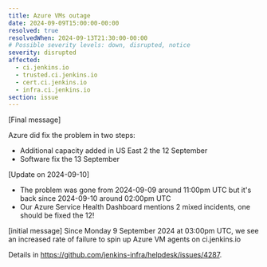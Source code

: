 ```yaml
---
title: Azure VMs outage
date: 2024-09-09T15:00:00-00:00
resolved: true
resolvedWhen: 2024-09-13T21:30:00-00:00
# Possible severity levels: down, disrupted, notice
severity: disrupted
affected:
  - ci.jenkins.io
  - trusted.ci.jenkins.io
  - cert.ci.jenkins.io
  - infra.ci.jenkins.io
section: issue
---
```


[Final message]

Azure did fix the problem in two steps:

- Additional capacity added in US East 2 the 12 September
- Software fix the 13 September

[Update on 2024-09-10]

- The problem was gone from 2024-09-09 around 11:00pm UTC but it's back since 2024-09-10 around 02:00pm UTC
- Our Azure Service Health Dashboard mentions 2 mixed incidents, one should be fixed the 12!

[initial message]
Since Monday 9 September 2024 at 03:00pm UTC, we see an increased rate of failure to spin up Azure VM agents on ci.jenkins.io

Details in <https://github.com/jenkins-infra/helpdesk/issues/4287>.
